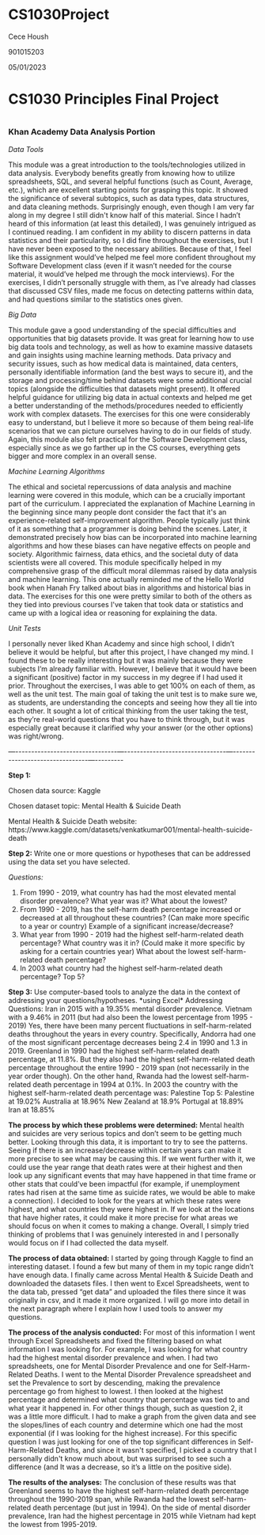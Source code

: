 # CS1030Project

Cece Housh
<p>
901015203
<p>
05/01/2023
<p>

# CS1030 Principles Final Project <h1>
<p>
<h3> <strong> Khan Academy Data Analysis Portion </h3> </strong> 
<p>
  <em> Data Tools </em>
<p>
This module was a great introduction to the tools/technologies utilized in data analysis. Everybody benefits greatly from knowing how to utilize spreadsheets, SQL, and several helpful functions (such as Count, Average, etc.), which are excellent starting points for grasping this topic. It showed the significance of several subtopics, such as data types, data structures, and data cleaning methods. Surprisingly enough, even though I am very far along in my degree I still didn't know half of this material. Since I hadn’t heard of this information (at least this detailed), I was genuinely intrigued as I continued reading. I am confident in my ability to discern patterns in data statistics and their particularity, so I did fine throughout the exercises, but I have never been exposed to the necessary abilities. Because of that, I feel like this assignment would’ve helped me feel more confident throughout my Software Development class (even if it wasn’t needed for the course material, it would’ve helped me through the mock interviews). For the exercises, I didn’t personally struggle with them, as I’ve already had classes that discussed CSV files, made me focus on detecting patterns within data, and had questions similar to the statistics ones given. 
<p>
  <em> Big Data </em> 
<p>
This module gave a good understanding of the special difficulties and opportunities that big datasets provide. It was great for learning how to use big data tools and technology, as well as how to examine massive datasets and gain insights using machine learning methods. Data privacy and security issues, such as how medical data is maintained, data centers, personally identifiable information (and the best ways to secure it), and the storage and processing/time behind datasets were some additional crucial topics (alongside the difficulties that datasets might present). It offered helpful guidance for utilizing big data in actual contexts and helped me get a better understanding of the methods/procedures needed to efficiently work with complex datasets. The exercises for this one were considerably easy to understand, but I believe it more so because of them being real-life scenarios that we can picture ourselves having to do in our fields of study. Again, this module also felt practical for the Software Development class, especially since as we go farther up in the CS courses, everything gets bigger and more complex in an overall sense. 
<p>
  <em> Machine Learning Algorithms </em>
<p>
The ethical and societal repercussions of data analysis and machine learning were covered in this module, which can be a crucially important part of the curriculum. I appreciated the explanation of Machine Learning in the beginning since many people dont consider the fact that it's an experience-related self-improvement algorithm. People typically just think of it as something that a programmer is doing behind the scenes. Later, it demonstrated precisely how bias can be incorporated into machine learning algorithms and how these biases can have negative effects on people and society. Algorithmic fairness, data ethics, and the societal duty of data scientists were all covered. This module specifically helped in my comprehensive grasp of the difficult moral dilemmas raised by data analysis and machine learning. This one actually reminded me of the Hello World book when Hanah Fry talked about bias in algorithms and historical bias in data. The exercises for this one were pretty similar to both of the others as they tied into previous courses I've taken that took data or statistics and came up with a logical idea or reasoning for explaining the data.
<p>
  <em> Unit Tests </em>
<p>
I personally never liked Khan Academy and since high school, I didn’t believe it would be helpful, but after this project, I have changed my mind. I found these to be really interesting but it was mainly because they were subjects I’m already familiar with. However, I believe that it would have been a significant (positive) factor in my success in my degree if I had used it prior. Throughout the exercises, I was able to get 100% on each of them, as well as the unit test. The main goal of taking the unit test is to make sure we, as students, are understanding the concepts and seeing how they all tie into each other. It sought a lot of critical thinking from the user taking the test, as they’re real-world questions that you have to think through, but it was especially great because it clarified why your answer (or the other options) was right/wrong.
<p>
—--------------------------------—--------------------------------—--------------------------------—---------
<p>
  <strong> Step 1: </strong> 
<p>
Chosen data source: Kaggle
<p>
Chosen dataset topic: Mental Health & Suicide Death
  <p>
  Mental Health & Suicide Death website: https://www.kaggle.com/datasets/venkatkumar001/mental-health-suicide-death
<p>
  <strong> Step 2:</strong> Write one or more questions or hypotheses that can be addressed using the data set you have selected.
<p>
  <em> Questions: </em>
  <p>
<ol>
<li> From 1990 - 2019, what country has had the most elevated mental disorder prevalence? What year was it? What about the lowest? </li>
<li> From 1990 - 2019, has the self-harm death percentage increased or decreased at all throughout these countries? (Can make more specific to a year or country) Example of a significant increase/decrease? </li>
<li> What year from 1990 - 2019 had the highest self-harm-related death percentage? What country was it in? (Could make it more specific by asking for a certain countries year) What about the lowest self-harm-related death percentage? </li>
  <li> In 2003 what country had the highest self-harm-related death percentage? Top 5? </li>
  </ol>
<p>
  <strong> Step 3:</strong> Use computer-based tools to analyze the data in the context of addressing your questions/hypotheses. *using Excel*
Addressing Questions:
Iran in 2015 with a 19.35% mental disorder prevalence. Vietnam with a 9.46% in 2011 (but had also been the lowest percentage from 1995 - 2019)
Yes, there have been many percent fluctuations in self-harm-related deaths throughout the years in every country. Specifically, Andorra had one of the most significant percentage decreases being 2.4 in 1990 and 1.3 in 2019.
Greenland in 1990 had the highest self-harm-related death percentage, at 11.8%. But they also had the highest self-harm-related death percentage throughout the entire 1990 - 2019 span (not necessarily in the year order though). On the other hand, Rwanda had the lowest self-harm-related death percentage in 1994 at 0.1%.
In 2003 the country with the highest self-harm-related death percentage was: Palestine 
Top 5: 
Palestine at 19.02%
Australia at 18.96%
New Zealand at 18.9%
Portugal at 18.89%
Iran at 18.85%
<p>
<strong> The process by which these problems were determined:</strong> Mental health and suicides are very serious topics and don’t seem to be getting much better. Looking through this data, it is important to try to see the patterns. Seeing if there is an increase/decrease within certain years can make it more precise to see what may be causing this. If we went further with it, we could use the year range that death rates were at their highest and then look up any significant events that may have happened in that time frame or other stats that could’ve been impactful (for example, if unemployment rates had risen at the same time as suicide rates, we would be able to make a connection). I decided to look for the years at which these rates were highest, and what countries they were highest in. If we look at the locations that have higher rates, it could make it more precise for what areas we should focus on when it comes to making a change. Overall, I simply tried thinking of problems that I was genuinely interested in and I personally would focus on if I had collected the data myself.
<p>
  <strong> The process of data obtained:</strong> I started by going through Kaggle to find an interesting dataset. I found a few but many of them in my topic range didn’t have enough data. I finally came across Mental Health & Suicide Death and downloaded the datasets files. I then went to Excel Spreadsheets, went to the data tab, pressed “get data” and uploaded the files there since it was originally in csv, and it made it more organized. I will go more into detail in the next paragraph where I explain how I used tools to answer my questions. 
<p>
<strong> The process of the analysis conducted:</strong> For most of this information I went through Excel Spreadsheets and fixed the filtering based on what information I was looking for. For example, I was looking for what country had the highest mental disorder prevalence and when. I had two spreadsheets, one for Mental Disorder Prevalence and one for Self-Harm-Related Deaths. I went to the Mental Disorder Prevalence spreadsheet and set the Prevalence to sort by descending, making the prevalence percentage go from highest to lowest. I then looked at the highest percentage and determined what country that percentage was tied to and what year it happened in. For other things though, such as question 2, it was a little more difficult. I had to make a graph from the given data and see the slopes/lines of each country and determine which one had the most exponential (if I was looking for the highest increase). For this specific question I was just looking for one of the top significant differences in Self-Harm-Related Deaths, and since it wasn't specified, I picked a country that I personally didn't know much about, but was surprised to see such a difference (and It was a decrease, so it’s a little on the positive side).
<p>
<strong> The results of the analyses:</strong> The conclusion of these results was that Greenland seems to have the highest self-harm-related death percentage throughout the 1990-2019 span, while Rwanda had the lowest self-harm-related death percentage (but just in 1994). On the side of mental disorder prevalence, Iran had the highest percentage in 2015 while Vietnam had kept the lowest from 1995-2019.

